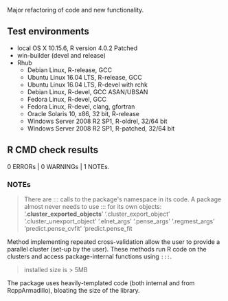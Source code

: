 Major refactoring of code and new functionality.

## Test environments
* local OS X 10.15.6, R version 4.0.2 Patched
* win-builder (devel and release)
* Rhub
  * Debian Linux, R-release, GCC
  * Ubuntu Linux 16.04 LTS, R-release, GCC
  * Ubuntu Linux 16.04 LTS, R-devel with rchk
  * Debian Linux, R-devel, GCC ASAN/UBSAN
  * Fedora Linux, R-devel, GCC
  * Fedora Linux, R-devel, clang, gfortran
  * Oracle Solaris 10, x86, 32 bit, R-release
  * Windows Server 2008 R2 SP1, R-oldrel, 32/64 bit
  * Windows Server 2008 R2 SP1, R-patched, 32/64 bit
## R CMD check results

0 ERRORs | 0 WARNINGs | 1 NOTEs.

### NOTEs
> There are ::: calls to the package's namespace in its code. A package almost never needs to use ::: for
> its own objects:
> ‘.__cluster_exported_objects__’ ‘.cluster_export_object’ ‘.cluster_unexport_object’ ‘.elnet_args’ ‘.pense_args’
> ‘.regmest_args’ ‘predict.pense_cvfit’ ‘predict.pense_fit

Method implementing repeated cross-validation allow the user to provide a parallel cluster (set-up by the user).
These methods run R code on the clusters and access package-internal functions using `:::`.

> installed size is > 5MB

The package uses heavily-templated code (both internal and from RcppArmadillo), bloating the size of the library.
